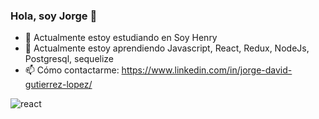 ### Hola, soy Jorge 👋

    

- 🔭 Actualmente estoy estudiando en Soy Henry
- 🌱 Actualmente estoy aprendiendo Javascript, React, Redux, NodeJs, Postgresql, sequelize                    
- 📫 Cómo contactarme: https://www.linkedin.com/in/jorge-david-gutierrez-lopez/


![react](https://user-images.githubusercontent.com/83549945/128263533-3e692cd8-f7b7-4dcc-a1c8-022c9cc6c2f6.png)
